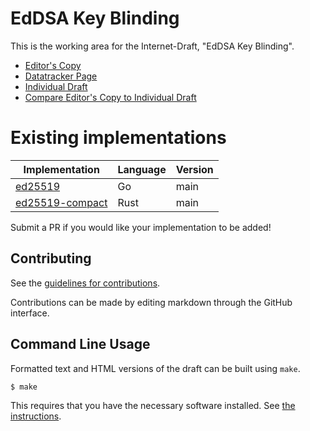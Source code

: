 # EdDSA Key Blinding

This is the working area for the Internet-Draft, "EdDSA Key Blinding".

* [Editor's Copy](https://chris-wood.github.io/draft-wood-cfrg-eddsa-blinding/#go.draft-wood-cfrg-eddsa-blinding.html)
* [Datatracker Page](https://datatracker.ietf.org/doc/draft-wood-cfrg-eddsa-blinding)
* [Individual Draft](https://datatracker.ietf.org/doc/html/draft-wood-cfrg-eddsa-blinding)
* [Compare Editor's Copy to Individual Draft](https://chris-wood.github.io/draft-wood-cfrg-eddsa-blinding/#go.draft-wood-cfrg-eddsa-blinding.diff)

# Existing implementations

| Implementation                                                    | Language | Version  |
| ----------------------------------------------------------------- |:---------|:---------|
| [ed25519](https://github.com/cloudflare/pat-go/tree/main/ed25519) | Go       | main     |
| [ed25519-compact](https://crates.io/crates/ed25519-compact)       | Rust     | main     |

Submit a PR if you would like your implementation to be added!

## Contributing

See the
[guidelines for contributions](https://github.com/chris-wood/draft-wood-cfrg-eddsa-blinding/blob/main/CONTRIBUTING.md).

Contributions can be made by editing markdown through the GitHub interface.


## Command Line Usage

Formatted text and HTML versions of the draft can be built using `make`.

```sh
$ make
```

This requires that you have the necessary software installed.  See
[the instructions](https://github.com/martinthomson/i-d-template/blob/main/doc/SETUP.md).

